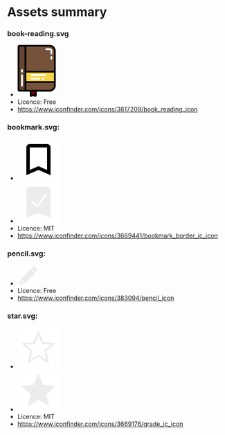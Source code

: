 # Assets summary

### book-reading.svg

- ![BookReading](book-reading.svg)
- Licence: Free
- <https://www.iconfinder.com/icons/3817209/book_reading_icon>

### bookmark.svg:

- ![Bookmark](bookmark.svg)
- ![Bookmark-active](bookmark-active.svg)
- Licence: MIT
- <https://www.iconfinder.com/icons/3669441/bookmark_border_ic_icon>

### pencil.svg:

- ![Pencil](pencil.svg)
- Licence: Free
- <https://www.iconfinder.com/icons/383094/pencil_icon>

### star.svg:

- ![Star](star.svg)
- ![Star-active](star-active.svg)
- Licence: MIT
- <https://www.iconfinder.com/icons/3669176/grade_ic_icon>
